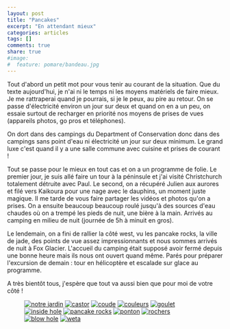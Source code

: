 ```yaml
---
layout: post
title: "Pancakes"
excerpt: "En attendant mieux"
categories: articles
tags: []
comments: true
share: true
#image:
#  feature: pomare/bandeau.jpg
---
```


Tout d'abord un petit mot pour vous tenir au courant de la situation.
Que du texte aujourd'hui, je n'ai ni le temps ni les moyens matériels de faire mieux. Je me rattraperai quand je pourrais, si je le peux, au pire au retour.
On se passe d'électricité environ un jour sur deux et quand on en a un peu, on essaie surtout de recharger en priorité nos moyens de prises de vues (appareils photos, go pros et téléphones).

On dort dans des campings du Department of Conservation donc dans des campings sans point d'eau ni électricité un jour sur deux minimum. Le grand luxe c'est quand il y a une salle commune avec cuisine et prises de courant !

Tout se passe pour le mieux en tout cas et on a un programme de folie.
Le premier jour, je suis allé faire un tour à la péninsule et j'ai visité Christchurch totalement détruite avec Paul.
Le second, on a récupéré Julien aux aurores et filé vers Kaikoura pour une nage avec le dauphins, un moment juste magique. Il me tarde de vous faire partager les vidéos et photos qu'on a prises.
On a ensuite beaucoup beaucoup roulé jusqu'à des sources d'eau chaudes où on a trempé les pieds de nuit, une bière à la main. Arrivés au camping en milieu de nuit (journée de 5h à minuit en gros).

Le lendemain, on a fini de rallier la côté west, vu les pancake rocks, la ville de jade, des points de vue assez impressionnants et nous sommes arrivés de nuit à Fox Glacier. L'accueil du camping était supposé avoir fermé depuis une bonne heure mais ils nous ont ouvert quand même. Parés pour préparer l'excursion de demain : tour en hélicoptère et escalade sur glace au programme.

A très bientôt tous, j'espère que tout va aussi bien que pour moi de votre côté !

<figure class="half">
	<a href="{{site.url}}/images/pancakes/aulever.jpg"><img src="{{site.url}}/images/pancakes/aulever.jpg" alt="notre jardin"></a>
	<a href="{{site.url}}/images/pancakes/castor.jpg"><img src="{{site.url}}/images/pancakes/castor.jpg" alt="castor"></a>
	<a href="{{site.url}}/images/pancakes/coude.jpg"><img src="{{site.url}}/images/pancakes/coude.jpg" alt="coude"></a>
	<a href="{{site.url}}/images/pancakes/couleurs.jpg"><img src="{{site.url}}/images/pancakes/couleurs.jpg" alt="couleurs"></a>
	<a href="{{site.url}}/images/pancakes/goulet.jpg"><img src="{{site.url}}/images/pancakes/goulet.jpg" alt="goulet"></a>
	<a href="{{site.url}}/images/pancakes/inside.jpg"><img src="{{site.url}}/images/pancakes/inside.jpg" alt="inside hole"></a>
	<a href="{{site.url}}/images/pancakes/pancakes.jpg"><img src="{{site.url}}/images/pancakes/pancakes.jpg" alt="pancake rocks"></a>
	<a href="{{site.url}}/images/pancakes/ponton.jpg"><img src="{{site.url}}/images/pancakes/ponton.jpg" alt="ponton"></a>
	<a href="{{site.url}}/images/pancakes/rochers.jpg"><img src="{{site.url}}/images/pancakes/rochers.jpg" alt="rochers"></a>
	<a href="{{site.url}}/images/pancakes/souffleur.jpg"><img src="{{site.url}}/images/pancakes/souffleur.jpg" alt="blow hole"></a>
	<a href="{{site.url}}/images/pancakes/weta.jpg"><img src="{{site.url}}/images/pancakes/weta.jpg" alt="weta"></a>
</figure>
